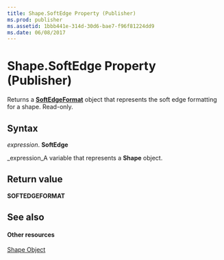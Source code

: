 ```yaml
---
title: Shape.SoftEdge Property (Publisher)
ms.prod: publisher
ms.assetid: 1bbb441e-314d-30d6-bae7-f96f81224dd9
ms.date: 06/08/2017
---
```



# Shape.SoftEdge Property (Publisher)

Returns a **[SoftEdgeFormat](softedgeformat-object-publisher.md)** object that represents the soft edge formatting for a shape. Read-only.


## Syntax

 _expression_. **SoftEdge**

 _expression_A variable that represents a **Shape** object.


## Return value

 **SOFTEDGEFORMAT**


## See also


#### Other resources


 [Shape Object](http://msdn.microsoft.com/library/604029ce-9b2f-9748-5d4e-b458796fa2f0%28Office.15%29.aspx)
 

